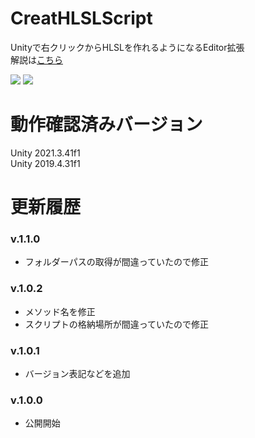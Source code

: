 # CreatHLSLScript
Unityで右クリックからHLSLを作れるようになるEditor拡張<br>
解説は[こちら](https://qiita.com/ayaha401/items/67751c4a62ab4071ea05)

<img src = "https://user-images.githubusercontent.com/75297336/159118761-33d56f63-aaf3-440e-93a5-017e58806753.png">

<img src = "https://user-images.githubusercontent.com/75297336/159118836-b3817761-e212-4443-ad9b-33b1f5a54a61.png">

# 動作確認済みバージョン
Unity 2021.3.41f1<br>
Unity 2019.4.31f1<br>

# 更新履歴

### v.1.1.0
* フォルダーパスの取得が間違っていたので修正

### v.1.0.2
* メソッド名を修正
* スクリプトの格納場所が間違っていたので修正

### v.1.0.1
* バージョン表記などを追加

### v.1.0.0
* 公開開始
